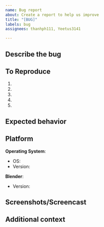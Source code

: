 ```yaml
---
name: Bug report
about: Create a report to help us improve
title: "[BUG]"
labels: bug
assignees: thanhph111, Yeetus3141

---
```


## Describe the bug
<!-- Tell us what annoys you -->


## To Reproduce
<!-- How we make the bug reveals? -->
1. <!-- Go to … -->
1. <!-- Click on … -->
1. <!-- Get a Kit Kat -->
1. <!-- Scroll down to … -->
1. <!-- See error -->


## Expected behavior
<!-- What it should actually be? -->


## Platform
<!-- What you running on? -->

**Operating System**:
- OS: <!-- Windows, Linux or macOS? -->
- Version: <!-- 20H2? -->

**Blender**:
- Version: <!-- 2.93? -->


## Screenshots/Screencast
<!-- A picture is worth a thousand words, right? -->


## Additional context
<!-- Any information that might be useful to resolve the bug. -->
